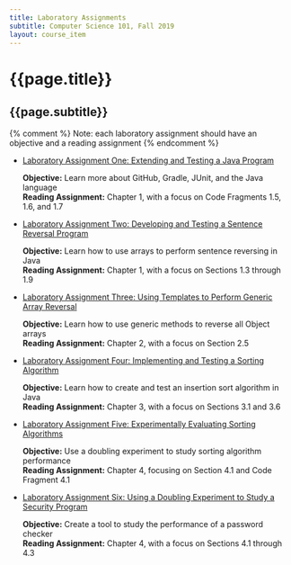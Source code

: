 ```yaml
---
title: Laboratory Assignments
subtitle: Computer Science 101, Fall 2019
layout: course_item
---
```


# {{page.title}}
## {{page.subtitle}}

{% comment %} Note: each laboratory assignment should have an objective and a reading assignment {% endcomment %}

<ul>

<li><a href="https://github.com/Allegheny-Computer-Science-101-F2019/cs101-F2019-sheets/releases/download/cs101F2019-sheets-3.0.1/cs101F2019_lab01.pdf">Laboratory Assignment One: Extending and Testing a Java Program</a> <p><b>Objective:</b> Learn more about GitHub, Gradle, JUnit, and the Java language<br><b>Reading Assignment:</b> Chapter 1, with a focus on Code Fragments 1.5, 1.6, and 1.7</p>

<li><a href="https://github.com/Allegheny-Computer-Science-101-F2019/cs101-F2019-sheets/releases/download/cs101F2019-sheets-3.0.1/cs101F2019_lab02.pdf">Laboratory Assignment Two: Developing and Testing a Sentence Reversal Program</a> <p><b>Objective:</b> Learn how to use arrays to perform sentence reversing in Java<br><b>Reading Assignment:</b> Chapter 1, with a focus on Sections 1.3 through 1.9</p>

<li><a href="https://github.com/Allegheny-Computer-Science-101-F2019/cs101-F2019-sheets/releases/download/cs101F2019-sheets-5.0.0/cs101F2019_lab03.pdf">Laboratory Assignment Three: Using Templates to Perform Generic Array Reversal</a> <p><b>Objective:</b> Learn how to use generic methods to reverse all Object arrays<br><b>Reading Assignment:</b> Chapter 2, with a focus on Section 2.5</p>

<li><a href="https://github.com/Allegheny-Computer-Science-101-F2019/cs101-F2019-sheets/releases/download/cs101F2019-sheets-7.0.0/cs101F2019_lab04.pdf">Laboratory Assignment Four: Implementing and Testing a Sorting Algorithm</a> <p><b>Objective:</b> Learn how to create and test an insertion sort algorithm in Java<br><b>Reading Assignment:</b> Chapter 3, with a focus on Sections 3.1 and 3.6</p>

<li><a href="https://github.com/Allegheny-Computer-Science-101-F2019/cs101-F2019-sheets/releases/download/cs101F2019-sheets-9.0.0/cs101F2019_lab05.pdf">Laboratory Assignment Five: Experimentally Evaluating Sorting Algorithms</a> <p><b>Objective:</b> Use a doubling experiment to study sorting algorithm performance<br><b>Reading Assignment:</b> Chapter 4, focusing on Section 4.1 and Code Fragment 4.1</p>

<li><a href="https://github.com/Allegheny-Computer-Science-101-F2019/cs101-F2019-sheets/releases/download/cs101F2019-sheets-12.0.0/cs101F2019_lab06.pdf">Laboratory Assignment Six: Using a Doubling Experiment to Study a Security Program</a> <p><b>Objective:</b> Create a tool to study the performance of a password checker<br><b>Reading Assignment:</b> Chapter 4, with a focus on Sections 4.1 through 4.3</p>

</ul>
